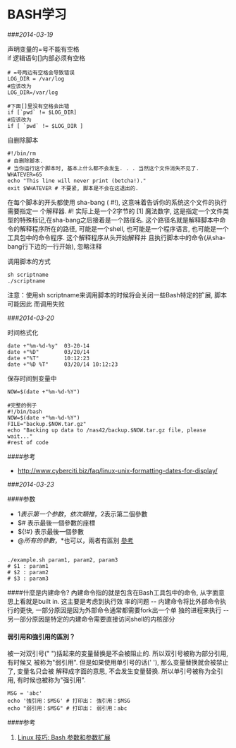 BASH学习
======================

###*2014-03-19*

声明变量的=号不能有空格  
if 逻辑语句[]内部必须有空格
```shell
# =号两边有空格会导致错误
LOG_DIR = /var/log
#应该改为
LOG_DIR=/var/log

#下面[]里没有空格会出错
if [`pwd` != $LOG_DIR]
#应该改为
if [ `pwd` != $LOG_DIR ]
```
自删除脚本
```Shell
#!/bin/rm
# 自删除脚本.
# 当你运行这个脚本时, 基本上什么都不会发生. . . 当然这个文件消失不见了. 
WHATEVER=65
echo "This line will never print (betcha!)."
exit $WHATEVER # 不要紧, 脚本是不会在这退出的.
```
在每个脚本的开头都使用 sha-bang ( #!), 这意味着告诉你的系统这个文件的执行需要指定一 个解释器. #! 实际上是一个2字节的 [1] 魔法数字, 这是指定一个文件类型的特殊标记,在sha-bang之后接着是一个路径名. 这个路径名就是解释脚本中命令的解释程序所在的路径, 可能是一个shell, 也可能是一个程序语言, 也可能是一个工具包中的命令程序. 这个解释程序从头开始解释并 且执行脚本中的命令(从sha-bang行下边的一行开始), 忽略注释

调用脚本的方式
```Shell
sh scriptname
./scriptname
```
注意：使用sh scriptname来调用脚本的时候将会关闭一些Bash特定的扩展, 脚本可能因此 而调用失败

###*2014-03-20*

时间格式化
```Shell
date +"%m-%d-%y"  03-20-14
date +"%D"        03/20/14
date +"%T"        10:12:23
date +"%D %T"     03/20/14 10:12:23
```
保存时间到变量中
```Shell
NOW=$(date +"%m-%d-%Y")

#完整的例子
#!/bin/bash
NOW=$(date +"%m-%d-%Y")
FILE="backup.$NOW.tar.gz"
echo "Backing up data to /nas42/backup.$NOW.tar.gz file, please wait..."
#rest of code
```
####参考
- http://www.cyberciti.biz/faq/linux-unix-formatting-dates-for-display/

###*2014-03-23*

####参数

- $1 表示第一个参数，依次類推，$2表示第二個參數
- $# 表示最後一個參數的座標
- ${!#} 表示最後一個參數
- $@ 所有的參數，$*也可以，兩者有區別 [參考](http://www.ibm.com/developerworks/cn/linux/l-bash-parameters.html)

```shell

./example.sh param1, param2, param3
# $1 : param1
# $2 : param2
# $3 : param3

```

####什麼是内建命令?
內建命令指的就是包含在Bash工具包中的命令, 从字面意思上看就是built in. 这主要是考虑到执行效 率的问题 -- 内建命令将比外部命令执行的更快, 一部分原因是因为外部命令通常都需要fork出一个单 独的进程来执行 -- 另一部分原因是特定的内建命令需要直接访问shell的内核部分

#### 弱引用和強引用的區別？
被一对双引号(" ")括起来的变量替换是不会被阻止的. 所以双引号被称为部分引用, 有时候又 被称为"弱引用". 但是如果使用单引号的话(' '), 那么变量替换就会被禁止了, 变量名只会被 解释成字面的意思, 不会发生变量替换. 所以单引号被称为全引用, 有时候也被称为"强引用".

``` shell
MSG = 'abc'
echo '強引用：$MSG' # 打印出： 強引用：$MSG
echo "弱引用：$MSG" # 打印出： 弱引用：abc
```

####参考
1. [Linux 技巧: Bash 参数和参数扩展](http://www.ibm.com/developerworks/cn/linux/l-bash-parameters.html)
